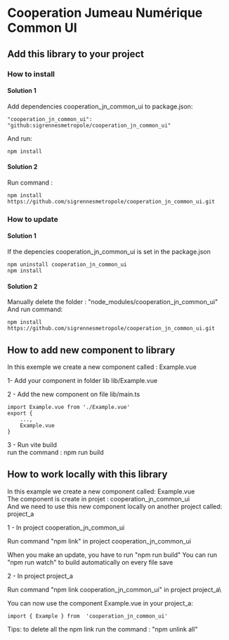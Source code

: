 # Cooperation Jumeau Numérique Common UI
## Add this library to your project
### How to install 

#### Solution 1
Add dependencies cooperation_jn_common_ui to package.json:

    "cooperation_jn_common_ui": "github:sigrennesmetropole/cooperation_jn_common_ui"

And run:

    npm install

#### Solution 2
Run command :

    npm install https://github.com/sigrennesmetropole/cooperation_jn_common_ui.git

### How to update

#### Solution 1
If the depencies cooperation_jn_common_ui is set in the package.json

    npm uninstall cooperation_jn_common_ui
    npm install

#### Solution 2

Manually delete the folder : "node_modules/cooperation_jn_common_ui"\
And run command:

    npm install https://github.com/sigrennesmetropole/cooperation_jn_common_ui.git

## How to add new component to library

In this exemple we create a new component called : Example.vue

1- Add your component in folder lib 
lib/Example.vue

2 - Add the new component on file lib/main.ts

    import Example.vue from './Example.vue'
    export {
    	...,
    	Example.vue
    }
     
3 - Run vite build\
run the command : npm run build 

## How to work locally with this library

In this example we create a new component called: Example.vue\
The component is create in projet : cooperation_jn_common_ui\
And we need to use this new component locally on another project called: project_a

1 - In project cooperation_jn_common_ui

Run command "npm link" in project cooperation_jn_common_ui

When you make an update, you have to run "npm run build"
You can run "npm run watch" to build automatically on every file save

2 - In project project_a

Run command "npm link cooperation_jn_common_ui" in project project_a\


You can now use the component Example.vue in your project_a:

    import { Example } from  'cooperation_jn_common_ui'

Tips: to delete all the npm link run the command : "npm unlink all"